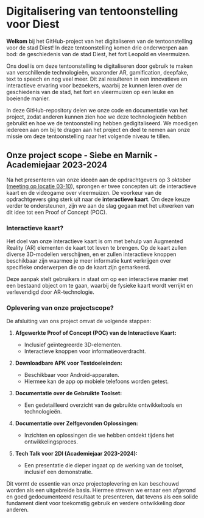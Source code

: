 # Digitalisering van tentoonstelling voor Diest

**Welkom** bij het GitHub-project van het digitaliseren van de tentoonstelling voor de stad Diest! In deze tentoonstelling komen drie onderwerpen aan bod: de geschiedenis van de stad Diest, het fort Leopold en vleermuizen. 

Ons doel is om deze tentoonstelling te digitaliseren door gebruik te maken van verschillende technologieën, waaronder AR, gamification, deepfake, text to speech en nog veel meer. Dit zal resulteren in een innovatieve en interactieve ervaring voor bezoekers, waarbij ze kunnen leren over de geschiedenis van de stad, het fort en vleermuizen op een leuke en boeiende manier.

In deze GitHub-repository delen we onze code en documentatie van het project, zodat anderen kunnen zien hoe we deze technologieën hebben gebruikt en hoe we de tentoonstelling hebben gedigitaliseerd. We moedigen iedereen aan om bij te dragen aan het project en deel te nemen aan onze missie om deze tentoonstelling naar het volgende niveau te tillen.

## Onze project scope - Siebe en Marnik - Academiejaar 2023-2024
Na het presenteren van onze ideeën aan de opdrachtgevers op 3 oktober ([meeting op locatie 03-10](./documents/meetings/meeting-on-location-03-10-2023.md)), sprongen er twee concepten uit: de interactieve kaart en de videogame over vleermuizen. De voorkeur van de opdrachtgevers ging sterk uit naar de **interactieve kaart**. Om deze keuze verder te ondersteunen, zijn we aan de slag gegaan met het uitwerken van dit idee tot een Proof of Concept (POC).

### Interactieve kaart?
Het doel van onze interactieve kaart is om met behulp van Augmented Reality (AR) elementen de kaart tot leven te brengen. Op de kaart zullen diverse 3D-modellen verschijnen, en er zullen interactieve knoppen beschikbaar zijn waarmee je meer informatie kunt verkrijgen over specifieke onderwerpen die op de kaart zijn gemarkeerd.

Deze aanpak stelt gebruikers in staat om op een interactieve manier met een bestaand object om te gaan, waarbij de fysieke kaart wordt verrijkt en verlevendigd door AR-technologie.

### Oplevering van onze projectscope?

De afsluiting van ons project omvat de volgende stappen: 

1. **Afgewerkte Proof of Concept (POC) van de Interactieve Kaart:**
   - Inclusief geïntegreerde 3D-elementen.
   - Interactieve knoppen voor informatieoverdracht.

2. **Downloadbare APK voor Testdoeleinden:**
   - Beschikbaar voor Android-apparaten.
   - Hiermee kan de app op mobiele telefoons worden getest.

3. **Documentatie over de Gebruikte Toolset:**
   - Een gedetailleerd overzicht van de gebruikte ontwikkeltools en technologieën.

4. **Documentatie over Zelfgevonden Oplossingen:**
   - Inzichten en oplossingen die we hebben ontdekt tijdens het ontwikkelingsproces.

5. **Tech Talk voor 2DI (Academiejaar 2023-2024):**
   - Een presentatie die dieper ingaat op de werking van de toolset, inclusief een demonstratie.

Dit vormt de essentie van onze projectoplevering en kan beschouwd worden als een uitgebreide basis. Hiermee streven we ernaar een afgerond en goed gedocumenteerd resultaat te presenteren, dat tevens als een solide fundament dient voor toekomstig gebruik en verdere ontwikkeling door anderen.

